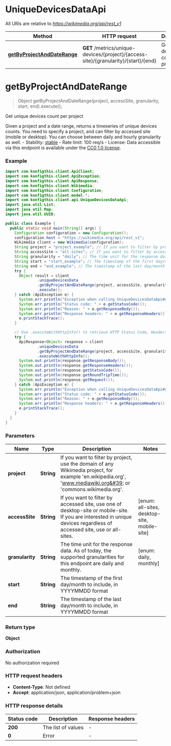 # UniqueDevicesDataApi

All URIs are relative to *https://wikimedia.org/api/rest_v1*

| Method | HTTP request | Description |
|------------- | ------------- | -------------|
| [**getByProjectAndDateRange**](UniqueDevicesDataApi.md#getByProjectAndDateRange) | **GET** /metrics/unique-devices/{project}/{access-site}/{granularity}/{start}/{end} | Get unique devices count per project |


<a name="getByProjectAndDateRange"></a>
# **getByProjectAndDateRange**
> Object getByProjectAndDateRange(project, accessSite, granularity, start, end).execute();

Get unique devices count per project

Given a project and a date range, returns a timeseries of unique devices counts. You need to specify a project, and can filter by accessed site (mobile or desktop). You can choose between daily and hourly granularity as well.  - Stability: [stable](https://www.mediawiki.org/wiki/API_versioning#Stable) - Rate limit: 100 req/s - License: Data accessible via this endpoint is available under the   [CC0 1.0 license](https://creativecommons.org/publicdomain/zero/1.0/). 

### Example
```java
import com.konfigthis.client.ApiClient;
import com.konfigthis.client.ApiException;
import com.konfigthis.client.ApiResponse;
import com.konfigthis.client.Wikimedia;
import com.konfigthis.client.Configuration;
import com.konfigthis.client.model.*;
import com.konfigthis.client.api.UniqueDevicesDataApi;
import java.util.List;
import java.util.Map;
import java.util.UUID;

public class Example {
  public static void main(String[] args) {
    Configuration configuration = new Configuration();
    configuration.host = "https://wikimedia.org/api/rest_v1";
    Wikimedia client = new Wikimedia(configuration);
    String project = "project_example"; // If you want to filter by project, use the domain of any Wikimedia project, for example 'en.wikipedia.org', 'www.mediawiki.org' or 'commons.wikimedia.org'. 
    String accessSite = "all-sites"; // If you want to filter by accessed site, use one of desktop-site or mobile-site. If you are interested in unique devices regardless of accessed site, use or all-sites. 
    String granularity = "daily"; // The time unit for the response data. As of today, the supported granularities for this endpoint are daily and monthly. 
    String start = "start_example"; // The timestamp of the first day/month to include, in YYYYMMDD format
    String end = "end_example"; // The timestamp of the last day/month to include, in YYYYMMDD format
    try {
      Object result = client
              .uniqueDevicesData
              .getByProjectAndDateRange(project, accessSite, granularity, start, end)
              .execute();
    } catch (ApiException e) {
      System.err.println("Exception when calling UniqueDevicesDataApi#getByProjectAndDateRange");
      System.err.println("Status code: " + e.getStatusCode());
      System.err.println("Reason: " + e.getResponseBody());
      System.err.println("Response headers: " + e.getResponseHeaders());
      e.printStackTrace();
    }

    // Use .executeWithHttpInfo() to retrieve HTTP Status Code, Headers and Request
    try {
      ApiResponse<Object> response = client
              .uniqueDevicesData
              .getByProjectAndDateRange(project, accessSite, granularity, start, end)
              .executeWithHttpInfo();
      System.out.println(response.getResponseBody());
      System.out.println(response.getResponseHeaders());
      System.out.println(response.getStatusCode());
      System.out.println(response.getRoundTripTime());
      System.out.println(response.getRequest());
    } catch (ApiException e) {
      System.err.println("Exception when calling UniqueDevicesDataApi#getByProjectAndDateRange");
      System.err.println("Status code: " + e.getStatusCode());
      System.err.println("Reason: " + e.getResponseBody());
      System.err.println("Response headers: " + e.getResponseHeaders());
      e.printStackTrace();
    }
  }
}

```

### Parameters

| Name | Type | Description  | Notes |
|------------- | ------------- | ------------- | -------------|
| **project** | **String**| If you want to filter by project, use the domain of any Wikimedia project, for example &#39;en.wikipedia.org&#39;, &#39;www.mediawiki.org&#39; or &#39;commons.wikimedia.org&#39;.  | |
| **accessSite** | **String**| If you want to filter by accessed site, use one of desktop-site or mobile-site. If you are interested in unique devices regardless of accessed site, use or all-sites.  | [enum: all-sites, desktop-site, mobile-site] |
| **granularity** | **String**| The time unit for the response data. As of today, the supported granularities for this endpoint are daily and monthly.  | [enum: daily, monthly] |
| **start** | **String**| The timestamp of the first day/month to include, in YYYYMMDD format | |
| **end** | **String**| The timestamp of the last day/month to include, in YYYYMMDD format | |

### Return type

**Object**

### Authorization

No authorization required

### HTTP request headers

 - **Content-Type**: Not defined
 - **Accept**: application/json, application/problem+json

### HTTP response details
| Status code | Description | Response headers |
|-------------|-------------|------------------|
| **200** | The list of values |  -  |
| **0** | Error |  -  |


